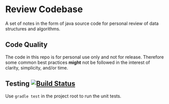 # Review Codebase
A set of notes in the form of java source code for personal review of data structures and algorithms.

## Code Quality
The code in this repo is for personal use only and not for release.
Therefore some common best practices **might** not be followed in the interest of clarity, simplicity, and/or time.

## Testing [![Build Status](https://travis-ci.org/mikeiz404/review.svg?branch=master)](https://travis-ci.org/mikeiz404/review)
Use `gradle test` in the project root to run the unit tests.

